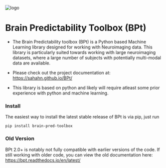 ![logo](https://github.com/sahahn/BPt/blob/master/doc/source/_static/red_logo.png?raw=true)

# Brain Predictability Toolbox (BPt)

- The Brain Predictability toolbox (BPt) is a Python based Machine Learning library designed for working with Neuroimaging data. This library is particularly suited towards working with large neuroimaging datasets, where a large number of subjects with potentially multi-modal data are available.

- Please check out the project documentation at:
<https://sahahn.github.io/BPt/>

- This library is based on python and likely will require atleast some prior experience with python and machine learning.



### Install

The easiest way to install the latest stable release of BPt is via pip, just run
``` 
pip install brain-pred-toolbox 
```



### Old Version

BPt 2.0+  is notably not fully compatible with earlier versions of the code. If still working with older code, you can view the old documentation here: https://bpt.readthedocs.io/en/latest/
